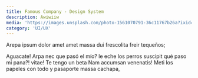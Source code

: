 ```yaml
---
title: Famous Company - Design System
description: Awiwiiw
media: 'https://images.unsplash.com/photo-1561070791-36c11767b26a?ixid=MXwxMjA3fDB8MHxwaG90by1wYWdlfHx8fGVufDB8fHw%3D&ixlib=rb-1.2.1&auto=format&fit=crop&w=1000&q=80'
category: 'UI/UX'
---
```


Arepa ipsum dolor amet amet massa dui frescolita freir tequeños;

<!--more-->

Aguacate! Arpa nec que pasó el mío? le eche los perros suscipit qué paso mi pana?! vitae! Te tengo un beta Nam accumsan venenatis! Meti los papeles con todo y pasaporte massa cachapa,
